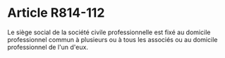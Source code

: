 # Article R814-112

Le siège social de la société civile professionnelle est fixé au domicile professionnel commun à plusieurs ou à tous les associés ou au domicile professionnel de l'un d'eux.
